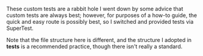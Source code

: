 These custom tests are a rabbit hole I went down by some advice that custom tests are always best; however, for purposes of a how-to guide, the quick and easy route is possibly best, so I switched and provided tests via SuperTest.

Note that the file structure here is different, and the structure I adopted in **tests** is a recommended practice, though there isn't really a standard.
